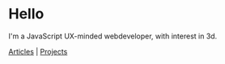 
Hello
===

I'm a JavaScript UX-minded webdeveloper, with interest in 3d.

[Articles](articles) | [Projects](projects)
